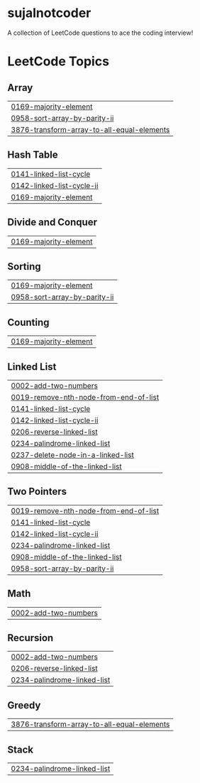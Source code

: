 # sujalnotcoder
A collection of LeetCode questions to ace the coding interview!

<!---LeetCode Topics Start-->
# LeetCode Topics
## Array
|  |
| ------- |
| [0169-majority-element](https://github.com/suja0981/sujalnotcoder/tree/master/0169-majority-element) |
| [0958-sort-array-by-parity-ii](https://github.com/suja0981/sujalnotcoder/tree/master/0958-sort-array-by-parity-ii) |
| [3876-transform-array-to-all-equal-elements](https://github.com/suja0981/sujalnotcoder/tree/master/3876-transform-array-to-all-equal-elements) |
## Hash Table
|  |
| ------- |
| [0141-linked-list-cycle](https://github.com/suja0981/sujalnotcoder/tree/master/0141-linked-list-cycle) |
| [0142-linked-list-cycle-ii](https://github.com/suja0981/sujalnotcoder/tree/master/0142-linked-list-cycle-ii) |
| [0169-majority-element](https://github.com/suja0981/sujalnotcoder/tree/master/0169-majority-element) |
## Divide and Conquer
|  |
| ------- |
| [0169-majority-element](https://github.com/suja0981/sujalnotcoder/tree/master/0169-majority-element) |
## Sorting
|  |
| ------- |
| [0169-majority-element](https://github.com/suja0981/sujalnotcoder/tree/master/0169-majority-element) |
| [0958-sort-array-by-parity-ii](https://github.com/suja0981/sujalnotcoder/tree/master/0958-sort-array-by-parity-ii) |
## Counting
|  |
| ------- |
| [0169-majority-element](https://github.com/suja0981/sujalnotcoder/tree/master/0169-majority-element) |
## Linked List
|  |
| ------- |
| [0002-add-two-numbers](https://github.com/suja0981/sujalnotcoder/tree/master/0002-add-two-numbers) |
| [0019-remove-nth-node-from-end-of-list](https://github.com/suja0981/sujalnotcoder/tree/master/0019-remove-nth-node-from-end-of-list) |
| [0141-linked-list-cycle](https://github.com/suja0981/sujalnotcoder/tree/master/0141-linked-list-cycle) |
| [0142-linked-list-cycle-ii](https://github.com/suja0981/sujalnotcoder/tree/master/0142-linked-list-cycle-ii) |
| [0206-reverse-linked-list](https://github.com/suja0981/sujalnotcoder/tree/master/0206-reverse-linked-list) |
| [0234-palindrome-linked-list](https://github.com/suja0981/sujalnotcoder/tree/master/0234-palindrome-linked-list) |
| [0237-delete-node-in-a-linked-list](https://github.com/suja0981/sujalnotcoder/tree/master/0237-delete-node-in-a-linked-list) |
| [0908-middle-of-the-linked-list](https://github.com/suja0981/sujalnotcoder/tree/master/0908-middle-of-the-linked-list) |
## Two Pointers
|  |
| ------- |
| [0019-remove-nth-node-from-end-of-list](https://github.com/suja0981/sujalnotcoder/tree/master/0019-remove-nth-node-from-end-of-list) |
| [0141-linked-list-cycle](https://github.com/suja0981/sujalnotcoder/tree/master/0141-linked-list-cycle) |
| [0142-linked-list-cycle-ii](https://github.com/suja0981/sujalnotcoder/tree/master/0142-linked-list-cycle-ii) |
| [0234-palindrome-linked-list](https://github.com/suja0981/sujalnotcoder/tree/master/0234-palindrome-linked-list) |
| [0908-middle-of-the-linked-list](https://github.com/suja0981/sujalnotcoder/tree/master/0908-middle-of-the-linked-list) |
| [0958-sort-array-by-parity-ii](https://github.com/suja0981/sujalnotcoder/tree/master/0958-sort-array-by-parity-ii) |
## Math
|  |
| ------- |
| [0002-add-two-numbers](https://github.com/suja0981/sujalnotcoder/tree/master/0002-add-two-numbers) |
## Recursion
|  |
| ------- |
| [0002-add-two-numbers](https://github.com/suja0981/sujalnotcoder/tree/master/0002-add-two-numbers) |
| [0206-reverse-linked-list](https://github.com/suja0981/sujalnotcoder/tree/master/0206-reverse-linked-list) |
| [0234-palindrome-linked-list](https://github.com/suja0981/sujalnotcoder/tree/master/0234-palindrome-linked-list) |
## Greedy
|  |
| ------- |
| [3876-transform-array-to-all-equal-elements](https://github.com/suja0981/sujalnotcoder/tree/master/3876-transform-array-to-all-equal-elements) |
## Stack
|  |
| ------- |
| [0234-palindrome-linked-list](https://github.com/suja0981/sujalnotcoder/tree/master/0234-palindrome-linked-list) |
<!---LeetCode Topics End-->
